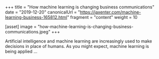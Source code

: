 +++
title = "How machine learning is changing business communications"
date = "2019-12-20"
canonicalUrl = "https://jaxenter.com/machine-learning-business-165812.html"
fragment = "content"
weight = 10

[asset]
    image = "how-machine-learning-is-changing-business-communications.jpeg"
+++

Artificial intelligence and machine learning are increasingly used to make 
decisions in place of humans. As you might expect, machine learning is 
being applied ...
